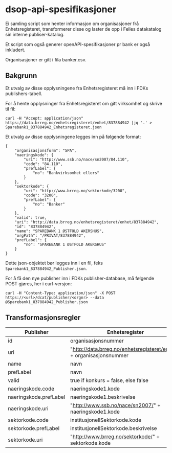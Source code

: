 # dsop-api-spesifikasjoner

Ei samling script som henter informasjon om organisasjoner frå Enhetsregisteret, transformerer disse og laster de opp i Felles datakatalog sin interne publiser-katalog.

Et script som også generer openAPI-spesifikasjoner pr bank er også inkludert.

Organisasjoner er gitt i fila banker.csv.

## Bakgrunn
Et utvalg av disse opplysningene fra Enhetsregisteret må inn i FDKs publishers-tabell.

For å hente opplysninger fra Enhetsregisteret om gitt virksomhet og skrive til fil:

```
curl -H "Accept: application/json"  https://data.brreg.no/enhetsregisteret/enhet/837884942 |jq '.' > Sparebank1_837884942_Enhetsregisteret.json
```

Et utvalg av disse opplysningene legges inn på følgende format:

```
{
    "organisasjonsform": "SPA",
    "naeringskode": {
        "uri": "http://www.ssb.no/nace/sn2007/84.110",
        "code": "84.110",
        "prefLabel": {
            "no": "Bankvirksomhet ellers"
        }
    },
    "sektorkode": {
        "uri": "http://www.brreg.no/sektorkode/3200",
        "code": "3200",
        "prefLabel": {
            "no": "Banker"
        }
    },
    "valid": true,
    "uri": "http://data.brreg.no/enhetsregisteret/enhet/837884942",
    "id": "837884942",
    "name": "SPAREBANK 1 ØSTFOLD AKERSHUS",
    "orgPath": "/PRIVAT/837884942",
    "prefLabel": {
        "no": "SPAREBANK 1 ØSTFOLD AKERSHUS"
    }
}
```

Dette json-objektet bør legges inn i en fil, feks `Sparebank1_837884942_Publisher.json`.

For å få den nye publisher inn i FDKs publisher-database, må følgende POST gjøres, her i curl-versjon:

```
curl -H "Content-Type: application/json" -X POST https://<url>/dcat/publisher/<orgnr> --data @Sparebank1_837884942_Publisher.json
```

## Transformasjonsregler

| Publisher      | Enhetsregister |
| -------------- | -------------- |
| id             | organisasjonsnummer |
| uri            | "http://data.brreg.no/enhetsregisteret/enhet/" + organisasjonsnummer |
| name | navn |
| prefLabel | navn |
| valid | true if konkurs = false, else false |
| naeringskode.code | naeringskode1.kode |
| naeringskode.prefLabel | naeringskode1.beskrivelse |
| naeringskode.uri | "http://www.ssb.no/nace/sn2007/" + naeringskode1.kode |
| sektorkode.code | institusjonellSektorkode.kode |
| sektorkode.prefLabel | institusjonellSektorkode.beskrivelse |
| sektorkode.uri | "http://www.brreg.no/sektorkode/" + sektorkode.kode |
